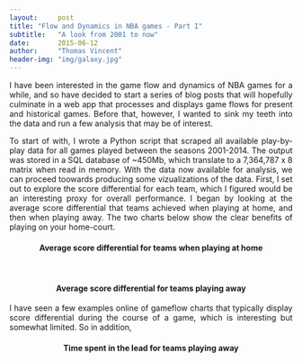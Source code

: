 ```yaml
---
layout:     post
title: "Flow and Dynamics in NBA games - Part I"
subtitle:   "A look from 2001 to now"
date:       2015-06-12
author:     "Thomas Vincent"
header-img: "img/galaxy.jpg"
---
```


<style type="text/css">
/*body{font-family: Arial, sans-serif;font-size:10px;}*/
  .axis path,.axis line {
    fill: none;
    stroke:#b6b6b6;
    shape-rendering: crispEdges;
  }
  /*.tick line{fill:none;stroke:none;}*/
  .tick text{
    fill:#999;
    font-size:14px;
  }

  g.journal.active{
    cursor:pointer;
  }

  text.label{
    font-size:12px;
    font-weight:bold;
    cursor:pointer;
  }

  text.value{
    font-size:12px;
    font-weight:bold;
  }
</style>


<p align="justify">
I have been interested in the game flow and dynamics of NBA games for a while, and so have decided to start a series of blog posts that will hopefully culminate in a web app that processes and displays game flows for present and historical games. Before that, however, I wanted to sink my teeth into the data and run a few analysis that may be of interest.
</p>

<p align="justify">
To start of with, I wrote a Python script that scraped all available play-by-play data for all games played between the seasons 2001-2014. The output was stored in a SQL database of ~450Mb, which translate to a 7,364,787 x 8 matrix when read in memory. With the data now available for analysis, we can proceed toowards producing some vizualizations of the data. First, I set out to explore the score differential for each team, which I figured would be an interesting proxy for overall performance. I began by looking at the average score differential that teams achieved when playing at home, and then when playing away. The two charts below show the clear benefits of playing on your home-court.
</p>

<center>
  <h4> Average score differential for teams when playing at home</h4>
  <div id="home_performance_diff" style="text-align:left"> </div>
</center>

<br>

<center>
  <h4> Average score differential for teams playing away</h4>
  <div id="away_performance_diff" style="text-align:left"> </div>
</center>

<p align="justify">
I have seen a few examples online of gameflow charts that typically display score differential during the course of a game, which is interesting but somewhat limited. So in addition, 

</p>

<center>
  <h4> Time spent in the lead for teams playing away</h4>
  <div id="home_lead_prop" style="text-align:left"> </div>
</center>


<script src="http://d3js.org/d3.v3.min.js"></script>

<script>

var data = {
     "Atlanta": [
     {
     "2001": -0.26564,
    "2002": -0.63928,
    "2003": 0.94595,
    "2004": 1.2014,
    "2005": -3.4304,
    "2006": -0.77673,
    "2007": 0.46483,
    "2008": 1.5843,
    "2009": 1.4461,
    "2010": 4.9457,
    "2011": -0.82805,
    "2012": 2.8803,
    "2013": 0.7723,
    "2014": 0.4438 
    } 
    ],
    "Boston": [
     {
     "2001": 0.18049,
    "2002":  2.344,
    "2003": 1.8546,
    "2004":  1.161,
    "2005": 1.6127,
    "2006": 0.54516,
    "2007": -0.95298,
    "2008": 8.3661,
    "2009": 5.4739,
    "2010": 3.2664,
    "2011": 4.6449,
    "2012": 4.6785,
    "2013": 3.3728,
    "2014": 0.32041 
    } 
    ],
    "Brooklyn": [
     {
     "2001":      0,
    "2002":      0,
    "2003":      0,
    "2004":      0,
    "2005":      0,
    "2006":      0,
    "2007":      0,
    "2008":      0,
    "2009":      0,
    "2010":      0,
    "2011":      0,
    "2012":      0,
    "2013": 3.1962,
    "2014":  3.101 
    } 
    ],
    "Charlotte": [
     {
     "2001": 2.0742,
    "2002": 1.2219,
    "2003":      0,
    "2004":      0,
    "2005": -1.2372,
    "2006": -1.8558,
    "2007": 0.28925,
    "2008": -0.41828,
    "2009": 0.75044,
    "2010": 3.1491,
    "2011": 1.0351,
    "2012": -6.4556,
    "2013": -2.901,
    "2014": 2.7033 
    } 
    ],
    "Chicago": [
     {
     "2001": -2.2721,
    "2002": -3.8983,
    "2003": 0.57644,
    "2004": -1.3278,
    "2005": 2.7702,
    "2006": 1.0145,
    "2007": 6.5983,
    "2008": 1.3453,
    "2009": 0.50177,
    "2010": 0.30935,
    "2011": 4.5846,
    "2012": 3.9405,
    "2013": 0.62501,
    "2014": 2.9539 
    } 
    ],
    "Cleveland": [
     {
     "2001": -0.20432,
    "2002": -0.94846,
    "2003": -3.2661,
    "2004": 0.72241,
    "2005": 3.9086,
    "2006": 3.7839,
    "2007": 4.3962,
    "2008": 1.1813,
    "2009": 8.9303,
    "2010":  5.306,
    "2011": -3.6485,
    "2012": -5.2364,
    "2013": -1.5885,
    "2014": 0.46758 
    } 
    ],
    "Dallas": [
     {
     "2001": 3.4838,
    "2002": 3.0447,
    "2003": 6.6566,
    "2004": 5.0374,
    "2005": 4.1149,
    "2006":  5.639,
    "2007": 6.3717,
    "2008": 5.6607,
    "2009": 3.5123,
    "2010": 1.3395,
    "2011": 3.8508,
    "2012": 2.7928,
    "2013": 0.9314,
    "2014": 2.5114 
    } 
    ],
    "Denver": [
     {
     "2001": 2.3021,
    "2002": -1.5465,
    "2003": -2.4471,
    "2004": 3.5163,
    "2005": 3.7967,
    "2006": 2.3859,
    "2007":  3.587,
    "2008": 5.9001,
    "2009": 4.3735,
    "2010": 4.2932,
    "2011": 5.4632,
    "2012": 2.5523,
    "2013": 5.2038,
    "2014": 0.5662 
    } 
    ],
    "Detroit": [
     {
     "2001": 0.46706,
    "2002":  1.391,
    "2003": 3.1324,
    "2004": 4.0781,
    "2005": 3.3866,
    "2006": 5.6005,
    "2007": 1.8557,
    "2008": 6.8075,
    "2009": 1.2808,
    "2010": -2.2561,
    "2011": -0.10759,
    "2012": -0.26014,
    "2013": 0.84789,
    "2014": 0.99883 
    } 
    ],
    "Golden State": [
     {
     "2001": -3.2349,
    "2002": -1.8075,
    "2003":  1.216,
    "2004": 3.0505,
    "2005": -0.29099,
    "2006": 1.1455,
    "2007": 4.4257,
    "2008": 2.0604,
    "2009": 0.76395,
    "2010": -1.3772,
    "2011": 1.1319,
    "2012": -1.2525,
    "2013": 2.5296,
    "2014": 4.4266 
    } 
    ],
    "Houston": [
     {
     "2001": 1.3436,
    "2002": -1.3636,
    "2003": 3.5091,
    "2004": 3.0212,
    "2005": 2.4681,
    "2006": -0.086248,
    "2007": 5.6646,
    "2008": 6.4458,
    "2009": 5.0651,
    "2010": 2.0835,
    "2011": 3.4496,
    "2012": 2.8439,
    "2013":  3.476,
    "2014": 6.1252 
    } 
    ],
    "Indiana": [
     {
     "2001": 2.1488,
    "2002": 1.9171,
    "2003": 5.6203,
    "2004": 5.3885,
    "2005": 2.0517,
    "2006": 2.9882,
    "2007": 1.3252,
    "2008": 1.4673,
    "2009":  2.461,
    "2010": 0.4947,
    "2011": 2.9014,
    "2012": 3.2608,
    "2013": 4.0851,
    "2014":  4.003 
    } 
    ],
    "LA Clippers": [
     {
     "2001": -0.66586,
    "2002": 2.7273,
    "2003": -1.4388,
    "2004": -2.2918,
    "2005": 3.0404,
    "2006": 1.4282,
    "2007": 2.0594,
    "2008": -3.6282,
    "2009": -3.0485,
    "2010":  -1.35,
    "2011": 1.4289,
    "2012":  3.878,
    "2013": 5.6473,
    "2014": 5.8239 
    } 
    ],
    "LA Lakers": [
     {
     "2001":  4.512,
    "2002": 4.2256,
    "2003": 3.8161,
    "2004": 5.1605,
    "2005": 0.37145,
    "2006": 3.2253,
    "2007": 1.5342,
    "2008": 3.9324,
    "2009": 6.1375,
    "2010": 5.4532,
    "2011": 5.5155,
    "2012":  3.942,
    "2013":  2.587,
    "2014": -3.1736 
    } 
    ],
    "Memphis": [
     {
     "2001":      0,
    "2002": -2.3162,
    "2003": 1.4987,
    "2004": 2.7643,
    "2005": 3.3294,
    "2006": 4.2366,
    "2007": -1.9632,
    "2008": -2.2942,
    "2009": -1.1014,
    "2010": 2.0404,
    "2011": 3.3577,
    "2012":   4.03,
    "2013": 2.9581,
    "2014": 1.1555 
    } 
    ],
    "Miami": [
     {
     "2001": 2.7973,
    "2002": 0.19928,
    "2003": -0.62235,
    "2004": 2.8903,
    "2005": 4.7649,
    "2006": 3.4339,
    "2007": 1.5706,
    "2008": -4.208,
    "2009": 1.0751,
    "2010": 2.4039,
    "2011": 5.3285,
    "2012": 4.6088,
    "2013": 4.4347,
    "2014": 3.1585 
    } 
    ],
    "Milwaukee": [
     {
     "2001": 4.1481,
    "2002": 1.8504,
    "2003":  1.049,
    "2004": 1.7803,
    "2005": 1.3226,
    "2006": -0.070211,
    "2007": 0.25158,
    "2008": -1.1565,
    "2009":   1.79,
    "2010": 1.8686,
    "2011": 1.8129,
    "2012": -0.4389,
    "2013": 0.26572,
    "2014": -4.2088 
    } 
    ],
    "Minnesota": [
     {
     "2001": 4.1206,
    "2002": 5.9067,
    "2003":  4.272,
    "2004":  4.684,
    "2005": 1.6949,
    "2006": 2.4726,
    "2007": -0.59233,
    "2008": -1.3643,
    "2009": -3.7579,
    "2010": -4.4614,
    "2011": -1.6284,
    "2012": -1.3038,
    "2013": 0.76498,
    "2014":  4.946 
    } 
    ],
    "New Jersey": [
     {
     "2001": -0.61092,
    "2002": 5.6308,
    "2003": 6.2349,
    "2004": 4.1824,
    "2005": 1.9505,
    "2006": 3.2056,
    "2007": 1.3396,
    "2008": -1.2901,
    "2009": -1.3757,
    "2010": -4.1259,
    "2011": -2.5866,
    "2012": -3.8963,
    "2013":      0,
    "2014":      0 
    } 
    ],
    "New Orleans": [
     {
     "2001":      0,
    "2002":      0,
    "2003":  3.936,
    "2004": 2.0288,
    "2005": -4.0522,
    "2006":      0,
    "2007":      0,
    "2008":  3.294,
    "2009": 2.1572,
    "2010": -0.44129,
    "2011": 1.7558,
    "2012": -0.76487,
    "2013": -0.87334,
    "2014": 1.0214 
    } 
    ],
    "New Orleans/Oklahoma City": [
     {
     "2001":      0,
    "2002":      0,
    "2003":      0,
    "2004":      0,
    "2005":      0,
    "2006": 1.6388,
    "2007": -0.55942,
    "2008":      0,
    "2009":      0,
    "2010":      0,
    "2011":      0,
    "2012":      0,
    "2013":      0,
    "2014":      0 
    } 
    ],
    "New York": [
     {
     "2001": 3.7026,
    "2002": -0.23552,
    "2003": 1.0513,
    "2004": 0.31043,
    "2005": 0.76123,
    "2006": -3.6966,
    "2007": -1.4407,
    "2008": -2.0551,
    "2009": -0.35886,
    "2010": 0.21088,
    "2011": 0.87658,
    "2012": 4.3604,
    "2013": 4.9759,
    "2014": 0.62393 
    } 
    ],
    "Oklahoma City": [
     {
     "2001":      0,
    "2002":      0,
    "2003":      0,
    "2004":      0,
    "2005":      0,
    "2006":      0,
    "2007":      0,
    "2008":      0,
    "2009": -2.0377,
    "2010": 4.5588,
    "2011": 3.7341,
    "2012": 6.0354,
    "2013": 7.6407,
    "2014":  5.466 
    } 
    ],
    "Orlando": [
     {
     "2001": 1.8108,
    "2002": 4.4567,
    "2003": 3.1133,
    "2004": -2.6331,
    "2005": 1.0649,
    "2006": 2.0744,
    "2007": 2.9922,
    "2008": 4.2573,
    "2009": 6.6278,
    "2010": 6.6589,
    "2011": 4.5876,
    "2012": 4.0019,
    "2013": -3.974,
    "2014": -1.0177 
    } 
    ],
    "Philadelphia": [
     {
     "2001": 3.7164,
    "2002": 2.0909,
    "2003": 2.0906,
    "2004": -0.97926,
    "2005": 1.8697,
    "2006":  1.064,
    "2007": 0.32204,
    "2008":  2.042,
    "2009": 2.4661,
    "2010": -1.1503,
    "2011": 2.8155,
    "2012": 4.2025,
    "2013": -1.0217,
    "2014": -6.1873 
    } 
    ],
    "Phoenix": [
     {
     "2001":    1.9,
    "2002": 1.5266,
    "2003": 1.4162,
    "2004": -0.54378,
    "2005": 5.7328,
    "2006": 6.8134,
    "2007": 5.7144,
    "2008":  4.743,
    "2009": 3.8769,
    "2010": 5.3365,
    "2011": 0.62158,
    "2012": 1.4115,
    "2013": -2.4709,
    "2014": 3.0045 
    } 
    ],
    "Portland": [
     {
     "2001": 4.6453,
    "2002": 4.7767,
    "2003": 4.6444,
    "2004": 0.55549,
    "2005": -1.696,
    "2006": -3.2738,
    "2007": -1.3386,
    "2008":  1.777,
    "2009": 5.6956,
    "2010": 2.8011,
    "2011": 3.1449,
    "2012": 2.5659,
    "2013": -1.6862,
    "2014":  2.953 
    } 
    ],
    "Sacramento": [
     {
     "2001": 4.8232,
    "2002": 8.2723,
    "2003": 7.0801,
    "2004": 5.8166,
    "2005": 3.8502,
    "2006": 3.0566,
    "2007": 1.8959,
    "2008": 1.4103,
    "2009": -3.2842,
    "2010": 0.027994,
    "2011": -1.5157,
    "2012": -2.4935,
    "2013": -0.11836,
    "2014": -0.16395 
    } 
    ],
    "San Antonio": [
     {
     "2001": 7.5205,
    "2002": 7.1265,
    "2003": 6.1498,
    "2004":  7.533,
    "2005": 7.8189,
    "2006": 4.0508,
    "2007": 5.4129,
    "2008":  4.772,
    "2009": 3.2531,
    "2010": 5.3993,
    "2011": 5.6683,
    "2012": 6.3732,
    "2013": 6.0511,
    "2014": 6.0916 
    } 
    ],
    "Seattle": [
     {
     "2001": 2.2754,
    "2002": 3.2117,
    "2003": 2.6115,
    "2004": 0.22675,
    "2005": 1.9997,
    "2006": 1.5434,
    "2007": -0.20088,
    "2008": -3.0684,
    "2009":      0,
    "2010":      0,
    "2011":      0,
    "2012":      0,
    "2013":      0,
    "2014":      0 
    } 
    ],
    "Toronto": [
     {
     "2001": 1.5707,
    "2002":  2.515,
    "2003": -1.4301,
    "2004": -0.8679,
    "2005": -0.64048,
    "2006": -1.6079,
    "2007": 3.3587,
    "2008": 2.9544,
    "2009": 0.89179,
    "2010": 0.42737,
    "2011": -1.246,
    "2012": 0.80119,
    "2013": 1.6541,
    "2014": 2.4324 
    } 
    ],
    "Utah": [
     {
     "2001": 3.8782,
    "2002": 2.3887,
    "2003": 4.3547,
    "2004": 1.5621,
    "2005": -0.11415,
    "2006": -0.6908,
    "2007": 2.9033,
    "2008": 7.5152,
    "2009": 5.1758,
    "2010": 5.3265,
    "2011": 1.2948,
    "2012": 2.5319,
    "2013": 3.1573,
    "2014": -0.30944 
    } 
    ],
    "Vancouver": [
     {
     "2001": -1.4177,
    "2002":      0,
    "2003":      0,
    "2004":      0,
    "2005":      0,
    "2006":      0,
    "2007":      0,
    "2008":      0,
    "2009":      0,
    "2010":      0,
    "2011":      0,
    "2012":      0,
    "2013":      0,
    "2014":      0 
    } 
    ],
    "Washington": [
     {
     "2001": -2.6609,
    "2002": 1.9297,
    "2003": 2.3859,
    "2004": -0.23762,
    "2005": 2.5912,
    "2006": 3.8197,
    "2007": 1.9732,
    "2008": 2.1746,
    "2009": -2.3173,
    "2010": -1.7926,
    "2011": -1.7123,
    "2012": -1.345,
    "2013": 1.3574,
    "2014":  1.488 
    } 
  ]
};

var dataset = [];
for (var key in data) {
  if (data.hasOwnProperty(key)) {
    tmp = {};
    tmp['name'] = key;
    tmp['diff'] = [];
    //tmp['diff_abs'] = [];
    for(var subkey in data[key][0]) {
      tmp['diff'].push([subkey,
                        Math.abs(data[key][0][subkey]).toFixed(1),
                        data[key][0][subkey].toFixed(1)
                        ]);
      //tmp['diff'].push([subkey, data[key][0][subkey].toFixed(1)]);
    }
    dataset.push(tmp);
  }
}

function truncate(str, maxLength, suffix) {
  if(str.length > maxLength) {
    str = str.substring(0, maxLength + 1); 
    str = str.substring(0, Math.min(str.length, str.lastIndexOf(" ")));
    str = str + suffix;
  }
  return str;
}

var margin = {top: 20, right: 200, bottom: 0, left: 20},
  width = 650,
  height = 650;

var start_year = 2001,
  end_year = 2014;

var c = d3.scale.category20c();

var x = d3.scale.linear()
  .range([0, width]);

var xAxis = d3.svg.axis()
  .scale(x)
  .orient("top");

var formatYears = d3.format("0000");
xAxis.tickFormat(formatYears);

var svg = d3.select("#home_performance_diff").append("svg")
  .attr("width", width + margin.left + margin.right)
  .attr("height", height + margin.top + margin.bottom)
  .style("margin-left", margin.left + "px")
  .append("g")
  .attr("transform", "translate(" + margin.left + "," + margin.top + ")");

x.domain([start_year, end_year]);
var xScale = d3.scale.linear()
  .domain([start_year, end_year])
  .range([0, width]);

  svg.append("g")
    .attr("class", "x axis")
    .attr("transform", "translate(0," + 0 + ")")
    .call(xAxis);

  for (var j = 0; j < dataset.length; j++) {
    var g = svg.append("g").attr("class","journal");

    var circles = g.selectAll("circle")
      .data(dataset[j]['diff'])
      .enter()
      .append("circle");

    var text = g.selectAll("text")
      .data(dataset[j]['diff'])
      .enter()
      .append("text");

    var rScale = d3.scale.linear()
      .domain([0, d3.max(dataset[j]['diff'], function(d) { return d[1]; })])
      .range([2, 9]);

    circles
      .attr("cx", function(d, i) { return xScale(d[0]); })
      .attr("cy", j*20+20)
      .attr("r", function(d) { return rScale(d[1]); })
      // .style("stroke", function(d) { 
      //       if(d[2] < 0){return "red"}
      //       else {return "blue"};
      // })
      // .style("stroke-width", function(d) { return 3; })
      //.style("opacity", .8)
      .style("fill", function(d) { 
            if(d[2] < 0){return "#b24747"}
            else {return "#000099"};
      });
      //.style("fill", function(d) { return c(j); });

    text
      .attr("y", j*20+25)
      .attr("x",function(d, i) { return xScale(d[0])-5; })
      .attr("class","value")
      .text(function(d){ return d[2]; })
      .style("fill", function(d) { 
            if(d[2] < 0){return "#b24747"}
            else {return "#000099"};
      })
      //.style("fill", function(d) { return c(j); })
      .style("display","none");

    g.append("text")
      .attr("y", j*20+25)
      .attr("x",width+20)
      .attr("class","label")
      .text(truncate(dataset[j]['name'],30,"..."))
      .style("fill", function(d) { return c(j); })
      .on("mouseover", mouseover)
      .on("mouseout", mouseout);
  };

  function mouseover(p) {
    var g = d3.select(this).node().parentNode;
    d3.select(g).selectAll("circle").style("display","none");
    d3.select(g).selectAll("text.value").style("display","block");
  }

  function mouseout(p) {
    var g = d3.select(this).node().parentNode;
    d3.select(g).selectAll("circle").style("display","block");
    d3.select(g).selectAll("text.value").style("display","none");
  }

</script>









<script>

var data = 
{
 "Atlanta": [
 {
 "2001":  5.457,
"2002": 4.7178,
"2003": 4.0056,
"2004": 5.0922,
"2005": 6.6706,
"2006": 5.1063,
"2007": 5.8566,
"2008": 2.8736,
"2009": 3.0524,
"2010": 0.19465,
"2011": -0.75457,
"2012": -0.7692,
"2013": 1.2903,
"2014": 0.95591 
} 
],
"Boston": [
 {
 "2001": 2.3196,
"2002": -0.046343,
"2003": 1.5681,
"2004": 2.2438,
"2005": 1.1861,
"2006":  1.837,
"2007": 3.5833,
"2008": -4.0304,
"2009": -3.6392,
"2010": -2.8467,
"2011": -1.6659,
"2012": 1.9278,
"2013":  1.734,
"2014": 3.6656 
} 
],
"Brooklyn": [
 {
 "2001":      0,
"2002":      0,
"2003":      0,
"2004":      0,
"2005":      0,
"2006":      0,
"2007":      0,
"2008":      0,
"2009":      0,
"2010":      0,
"2011":      0,
"2012":      0,
"2013": -0.79962,
"2014": 2.3208 
} 
],
"Charlotte": [
 {
 "2001": -0.80363,
"2002": -1.1024,
"2003":      0,
"2004":      0,
"2005": 5.2074,
"2006": 3.3744,
"2007": 4.5994,
"2008": 4.2057,
"2009": 2.3281,
"2010": 2.0405,
"2011": 5.6656,
"2012": 8.6695,
"2013": 7.7141,
"2014": 1.2708 
} 
],
"Chicago": [
 {
 "2001": 5.1184,
"2002":  7.309,
"2003":  7.125,
"2004": 4.1579,
"2005": 2.1447,
"2006": 1.2575,
"2007": 0.92943,
"2008": 3.5304,
"2009": 2.7245,
"2010": 1.7393,
"2011": -1.6469,
"2012": -3.8356,
"2013": -0.57726,
"2014": 0.40573 
} 
],
"Cleveland": [
 {
 "2001": 5.1218,
"2002": 3.7176,
"2003": 8.7706,
"2004": 2.6206,
"2005": 2.9277,
"2006": 2.0754,
"2007": 0.62729,
"2008": 3.0153,
"2009": -2.0802,
"2010": -1.8672,
"2011": 7.6703,
"2012": 3.9193,
"2013": 2.6787,
"2014": 4.6009 
} 
],
"Dallas": [
 {
 "2001": -0.96342,
"2002": -0.43145,
"2003": -2.3781,
"2004": 0.97617,
"2005": -2.6002,
"2006": -0.81791,
"2007": -1.8508,
"2008": -1.0976,
"2009": 0.74321,
"2010": -1.8841,
"2011": -0.21705,
"2012": 0.27101,
"2013": 0.84017,
"2014": -0.96034 
} 
],
"Denver": [
 {
 "2001": 4.6501,
"2002": 7.9833,
"2003": 7.7985,
"2004": 1.0656,
"2005": 2.2923,
"2006": 1.5442,
"2007": 0.6751,
"2008": 2.4401,
"2009": -0.61724,
"2010": 0.94018,
"2011": 0.41541,
"2012": 0.055755,
"2013": 0.64875,
"2014": 4.3716 
} 
],
"Detroit": [
 {
 "2001": 2.2207,
"2002": 0.034431,
"2003":  1.504,
"2004": -1.7244,
"2005": -0.34613,
"2006": -2.0436,
"2007": -0.88841,
"2008": -1.4379,
"2009": 0.8795,
"2010": 3.8166,
"2011": 2.7556,
"2012": 5.0938,
"2013": 4.2638,
"2014": 3.6538 
} 
],
"Golden State": [
 {
 "2001": 7.7329,
"2002": 4.9375,
"2003": 2.8427,
"2004": 2.7589,
"2005": 1.6683,
"2006": 3.4501,
"2007": 3.5304,
"2008": 0.22123,
"2009": 4.3605,
"2010": 4.0907,
"2011": 4.9861,
"2012": 2.1427,
"2013": 1.6024,
"2014": -1.1038 
} 
],
"Houston": [
 {
 "2001": 0.27244,
"2002": 5.7121,
"2003": 2.3964,
"2004": -0.14414,
"2005": -1.2788,
"2006": 2.1922,
"2007": -3.2054,
"2008": -0.18894,
"2009": -0.49031,
"2010": 1.8833,
"2011": -0.21407,
"2012": 0.89903,
"2013": 1.1221,
"2014": -0.60092 
} 
],
"Indiana": [
 {
 "2001": 1.9551,
"2002":   0.74,
"2003": 0.86701,
"2004": -1.3056,
"2005": 1.1809,
"2006": 0.89723,
"2007": 5.4868,
"2008": 2.4728,
"2009":  1.047,
"2010": 5.3446,
"2011": 3.1075,
"2012": 1.5399,
"2013": -0.14244,
"2014":  1.886 
} 
],
"LA Clippers": [
 {
 "2001": 3.2924,
"2002": 2.5615,
"2003": 3.3959,
"2004":  4.412,
"2005": 2.4466,
"2006":  1.444,
"2007": 1.9369,
"2008": 5.5519,
"2009": 6.7604,
"2010": 4.4864,
"2011": 2.2195,
"2012": 0.91574,
"2013": -0.74677,
"2014": -0.64967 
} 
],
"LA Lakers": [
 {
 "2001": -1.0706,
"2002": -1.7049,
"2003":  1.478,
"2004": 1.6784,
"2005": 4.9835,
"2006": 0.28632,
"2007": 0.88292,
"2008": -4.1599,
"2009": -2.2575,
"2010": -0.25654,
"2011": -2.9646,
"2012": 1.1709,
"2013": 2.3664,
"2014": 5.7972 
} 
],
"Memphis": [
 {
 "2001":      0,
"2002": 5.7798,
"2003": 5.2841,
"2004": 1.2661,
"2005": 0.11749,
"2006": 0.1011,
"2007": 6.8569,
"2008": 5.3562,
"2009": 4.3633,
"2010": 0.94938,
"2011": 2.0071,
"2012": 1.3106,
"2013": -1.425,
"2014": 0.52185 
} 
],
"Miami": [
 {
 "2001": -0.18544,
"2002": 1.4025,
"2003": 5.4175,
"2004": 2.9211,
"2005": -0.77717,
"2006": -0.41261,
"2007": 2.7298,
"2008": 5.1919,
"2009": 2.2098,
"2010": -0.56307,
"2011": -2.7803,
"2012": -3.6796,
"2013": -2.5614,
"2014": -1.4478 
} 
],
"Milwaukee": [
 {
 "2001": -0.62177,
"2002": 1.9843,
"2003": 2.0637,
"2004": 2.5968,
"2005": 4.6476,
"2006": 1.7998,
"2007": 4.4159,
"2008":  5.958,
"2009": 2.0293,
"2010": 0.68851,
"2011":  2.966,
"2012": -0.33517,
"2013": 1.3007,
"2014": 6.1299 
} 
],
"Minnesota": [
 {
 "2001":  1.968,
"2002": 0.85599,
"2003": 0.5029,
"2004": -0.53322,
"2005": -0.16159,
"2006": 2.6334,
"2007": 2.7855,
"2008": 5.2509,
"2009": 1.8067,
"2010": 8.2905,
"2011":  5.412,
"2012":  2.371,
"2013": 1.3672,
"2014": -1.3866 
} 
],
"New Jersey": [
 {
 "2001": 3.8644,
"2002": 1.0598,
"2003": -0.61862,
"2004": 1.8874,
"2005": 0.59712,
"2006": 0.86847,
"2007":  1.435,
"2008": 4.1596,
"2009": 2.3522,
"2010": 6.0971,
"2011": 4.2847,
"2012": 4.0225,
"2013":      0,
"2014":      0 
} 
],
"New Orleans": [
 {
 "2001":      0,
"2002":      0,
"2003":   2.53,
"2004": 3.2549,
"2005": 5.6315,
"2006":      0,
"2007":      0,
"2008": -1.1045,
"2009": 1.4567,
"2010": 4.4595,
"2011":  1.382,
"2012": 2.5045,
"2013": 3.4606,
"2014": 3.7397 
} 
],
"New Orleans/Oklahoma City": [
 {
 "2001":      0,
"2002":      0,
"2003":      0,
"2004":      0,
"2005":      0,
"2006": 4.0591,
"2007": 2.4734,
"2008":      0,
"2009":      0,
"2010":      0,
"2011":      0,
"2012":      0,
"2013":      0,
"2014":      0 
} 
],
"New York": [
 {
 "2001": 1.5421,
"2002":  2.935,
"2003":  1.763,
"2004": 2.2129,
"2005": 2.8243,
"2006": 5.4158,
"2007": 3.7706,
"2008": 5.7037,
"2009": 2.0548,
"2010": 6.7945,
"2011": 0.50562,
"2012":  1.127,
"2013": 1.2231,
"2014": 0.54186 
} 
],
"Oklahoma City": [
 {
 "2001":      0,
"2002":      0,
"2003":      0,
"2004":      0,
"2005":      0,
"2006":      0,
"2007":      0,
"2008":      0,
"2009": 4.6282,
"2010": -0.52864,
"2011": -0.16533,
"2012": -1.1962,
"2013": -3.5841,
"2014": -1.4407 
} 
],
"Orlando": [
 {
 "2001": 0.60476,
"2002": 0.97051,
"2003": 2.4918,
"2004": 3.6578,
"2005": 4.1386,
"2006": 3.2961,
"2007": 0.89403,
"2008": -1.0618,
"2009": -2.3254,
"2010": -2.0749,
"2011": -1.6698,
"2012": 0.50092,
"2013": 4.4177,
"2014": 6.1686 
} 
],
"Philadelphia": [
 {
 "2001": -2.0366,
"2002": -0.55181,
"2003": 0.52445,
"2004": 2.9874,
"2005":  1.371,
"2006":  1.903,
"2007": 3.7257,
"2008": 2.0866,
"2009": 1.9543,
"2010": 1.5657,
"2011": 0.27196,
"2012": -0.85631,
"2013": 2.8791,
"2014": 6.5527 
} 
],
"Phoenix": [
 {
 "2001": 0.74088,
"2002": 2.5317,
"2003": 2.9331,
"2004": 3.1084,
"2005": -3.691,
"2006": -0.58027,
"2007": -2.0109,
"2008": -1.8561,
"2009": 2.5728,
"2010": -0.48296,
"2011": 2.0104,
"2012": 1.9856,
"2013": 3.9402,
"2014": 0.057488 
} 
],
"Portland": [
 {
 "2001": -0.65139,
"2002":  1.457,
"2003": -0.16541,
"2004": 0.3724,
"2005": 2.9767,
"2006": 6.8469,
"2007": 3.9572,
"2008": 2.7435,
"2009": 1.8416,
"2010": -1.4186,
"2011": 0.42215,
"2012": 5.3523,
"2013": 3.9505,
"2014": -0.19062 
} 
],
"Sacramento": [
 {
 "2001": -0.28032,
"2002": -1.4345,
"2003": -0.67925,
"2004": 0.49045,
"2005": 1.3663,
"2006": 0.41917,
"2007": 2.8956,
"2008": 3.8501,
"2009": 6.1794,
"2010": 4.6618,
"2011": 3.3928,
"2012": 4.5396,
"2013": 5.8496,
"2014": 3.5641 
} 
],
"San Antonio": [
 {
 "2001": -2.3563,
"2002": -2.2836,
"2003": -3.0769,
"2004": -2.2259,
"2005": -1.3794,
"2006": -4.4162,
"2007": -4.8325,
"2008": 0.69645,
"2009": -0.64207,
"2010": -1.4243,
"2011": -0.90809,
"2012": -1.9635,
"2013": -1.3751,
"2014": -3.1837 
} 
],
"Seattle": [
 {
 "2001": 2.1683,
"2002": 0.39036,
"2003": 2.3123,
"2004": 2.0334,
"2005": 0.51815,
"2006": 3.3699,
"2007": 2.7546,
"2008": 5.7564,
"2009":      0,
"2010":      0,
"2011":      0,
"2012":      0,
"2013":      0,
"2014":      0 
} 
],
"Toronto": [
 {
 "2001": -0.16744,
"2002": 2.1296,
"2003": 4.3699,
"2004": 3.5958,
"2005": 3.3948,
"2006": 2.7745,
"2007": 2.0714,
"2008": 0.39461,
"2009": 3.4359,
"2010": 1.6439,
"2011": 5.9239,
"2012": 3.6005,
"2013": 1.8078,
"2014": -0.14248 
} 
],
"Utah": [
 {
 "2001": 0.027564,
"2002": 1.6352,
"2003": 2.0157,
"2004": 3.0913,
"2005": 3.9013,
"2006": 3.3136,
"2007": 0.76312,
"2008": 0.64692,
"2009": 2.8708,
"2010": -0.069633,
"2011":   5.67,
"2012": 1.9202,
"2013": 3.6472,
"2014": 6.8565 
} 
],
"Vancouver": [
 {
 "2001": 5.7328,
"2002":      0,
"2003":      0,
"2004":      0,
"2005":      0,
"2006":      0,
"2007":      0,
"2008":      0,
"2009":      0,
"2010":      0,
"2011":      0,
"2012":      0,
"2013":      0,
"2014":      0 
} 
],
"Washington": [
 {
 "2001": 5.7526,
"2002": 3.4106,
"2003":   2.71,
"2004": 4.9286,
"2005": 3.0206,
"2006": 0.78274,
"2007": 1.4652,
"2008": 2.1606,
"2009": 5.6599,
"2010": 3.2857,
"2011": 6.3825,
"2012": 4.9671,
"2013": 5.3379,
"2014": -0.52538 
} 
] 
};


var dataset = [];
for (var key in data) {
  if (data.hasOwnProperty(key)) {
    tmp = {};
    tmp['name'] = key;
    tmp['diff'] = [];
    //tmp['diff_abs'] = [];
    for(var subkey in data[key][0]) {
      tmp['diff'].push([subkey,
                        Math.abs(data[key][0][subkey]).toFixed(1),
                        -data[key][0][subkey].toFixed(1)
                        ]);
      //tmp['diff'].push([subkey, data[key][0][subkey].toFixed(1)]);
    }
    dataset.push(tmp);
  }
}

function truncate(str, maxLength, suffix) {
  if(str.length > maxLength) {
    str = str.substring(0, maxLength + 1); 
    str = str.substring(0, Math.min(str.length, str.lastIndexOf(" ")));
    str = str + suffix;
  }
  return str;
}

var margin = {top: 20, right: 200, bottom: 0, left: 20},
  width = 650,
  height = 650;

var start_year = 2001,
  end_year = 2014;

var c = d3.scale.category20c();

var x = d3.scale.linear()
  .range([0, width]);

var xAxis = d3.svg.axis()
  .scale(x)
  .orient("top");

var formatYears = d3.format("0000");
xAxis.tickFormat(formatYears);

var svg = d3.select("#away_performance_diff").append("svg")
  .attr("width", width + margin.left + margin.right)
  .attr("height", height + margin.top + margin.bottom)
  .style("margin-left", margin.left + "px")
  .append("g")
  .attr("transform", "translate(" + margin.left + "," + margin.top + ")");

x.domain([start_year, end_year]);
var xScale = d3.scale.linear()
  .domain([start_year, end_year])
  .range([0, width]);

  svg.append("g")
    .attr("class", "x axis")
    .attr("transform", "translate(0," + 0 + ")")
    .call(xAxis);

  for (var j = 0; j < dataset.length; j++) {
    var g = svg.append("g").attr("class","journal");

    var circles = g.selectAll("circle")
      .data(dataset[j]['diff'])
      .enter()
      .append("circle");

    var text = g.selectAll("text")
      .data(dataset[j]['diff'])
      .enter()
      .append("text");

    var rScale = d3.scale.linear()
      .domain([0, d3.max(dataset[j]['diff'], function(d) { return d[1]; })])
      .range([2, 9]);

    circles
      .attr("cx", function(d, i) { return xScale(d[0]); })
      .attr("cy", j*20+20)
      .attr("r", function(d) { return rScale(d[1]); })
      // .style("stroke", function(d) { 
      //       if(d[2] < 0){return "red"}
      //       else {return "blue"};
      // })
      // .style("stroke-width", function(d) { return 1; })
      // .style("opacity", .5)
      .style("fill", function(d) { 
            if(d[2] < 0){return "#b24747"}
            else {return "#000099"};
      });
      //.style("fill", function(d) { return c(j); });

    text
      .attr("y", j*20+25)
      .attr("x",function(d, i) { return xScale(d[0])-5; })
      .attr("class","value")
      .text(function(d){ return d[2]; })
      .style("fill", function(d) { 
            if(d[2] < 0){return "#b24747"}
            else {return "#000099"};
      })
      //.style("fill", function(d) { return c(j); })
      .style("display","none");

    g.append("text")
      .attr("y", j*20+25)
      .attr("x",width+20)
      .attr("class","label")
      .text(truncate(dataset[j]['name'],30,"..."))
      .style("fill", function(d) { return c(j); })
      .on("mouseover", mouseover)
      .on("mouseout", mouseout);
  };

  function mouseover(p) {
    var g = d3.select(this).node().parentNode;
    d3.select(g).selectAll("circle").style("display","none");
    d3.select(g).selectAll("text.value").style("display","block");
  }

  function mouseout(p) {
    var g = d3.select(this).node().parentNode;
    d3.select(g).selectAll("circle").style("display","block");
    d3.select(g).selectAll("text.value").style("display","none");
  }

</script>


